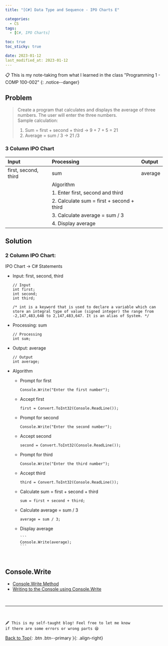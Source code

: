 ```yaml
---
title: "[C#] Data Type and Sequence - IPO Charts E"

categories:
  - CS
tags:
  - [C#, IPO Charts]

toc: true
toc_sticky: true

date: 2023-01-12
last_modified_at: 2023-01-12
---
```


<!-- {% capture notice-2 %}

📋 This is the tech-news archives to help me keep track of what I am interested in!

- Reference tech news link: <https://thenextweb.com/news/blockchain-development-tech-career>
  {% endcapture %}

<div class="notice--danger">{{ notice-2 | markdownify }}</div> -->

📋 This is my note-taking from what I learned in the class "Programming 1 - COMP 100-002"
{: .notice--danger}

## Problem

> Create a program that calculates and displays the average of three numbers. The user will enter the three numbers.
> <br> Sample calculation:
>
> 1. Sum = first + second + third &rarr; 9 + 7 + 5 = 21
> 2. Average = sum / 3 &rarr; 21 /3

### 3 Column IPO Chart

| Input                | Processing                                | Output  |
| :------------------- | :---------------------------------------- | :------ |
| first, second, third | sum                                       | average |
|                      | Algorithm                                 |         |
|                      | 1. Enter first, second and third          |         |
|                      | 2. Calculate sum = first + second + third |         |
|                      | 3. Calculate average = sum / 3            |         |
|                      | 4. Display average                        |         |

## Solution

### 2 Column IPO Chart:

IPO Chart &rarr; C# Statements

- Input: first, second, third

  ```
  // Input
  int first;
  int second;
  int third;

  /* int is a keyword that is used to declare a variable which can store an integral type of value (signed integer) the range from -2,147,483,648 to 2,147,483,647. It is an alias of System. */
  ```

- Processing: sum
  ```
  // Processing
  int sum;
  ```
- Output: average
  ```
  // Output
  int average;
  ```
- Algorithm

  - Prompt for first

    ```
    Console.Write("Enter the first number");
    ```

  - Accept first

    ```
    first = Convert.ToInt32(Console.ReadLine());
    ```

  - Prompt for second

    ```
    Console.Write("Enter the second number");
    ```

  - Accept second

    ```
    second = Convert.ToInt32(Console.ReadLine());
    ```

  - Prompt for third

    ```
    Console.Write("Enter the third number");
    ```

  - Accept third

    ```
    third = Convert.ToInt32(Console.ReadLine());
    ```

  - Calculate sum = first + second + third

    ```
    sum = first + second + third;
    ```

  - Calculate average = sum / 3

    ```
    average = sum / 3;
    ```

  - Display average

        ```
        Console.Write(average);
        ```

    <br>

## Console.Write

- [Console.Write Method](https://learn.microsoft.com/en-us/dotnet/api/system.console.write?view=net-7.0)
- [Writing to the Console using Console.Write](https://dotnetcademy.net/Learn/2032/Pages/5)

<br>

---

<br>

    🖋️ This is my self-taught blog! Feel free to let me know
    if there are some errors or wrong parts 😆

[Back to Top](#){: .btn .btn--primary }{: .align-right}
